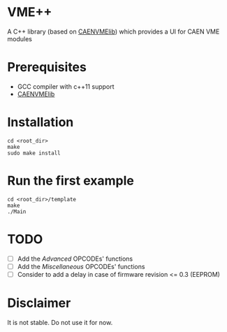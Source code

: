 # VME++
A C++ library (based on [CAENVMElib](https://www.caen.it/products/caenvmelib-library/))
which provides a UI for CAEN VME modules 

# Prerequisites
 - GCC compiler with c++11 support
 - [CAENVMElib](https://www.caen.it/products/caenvmelib-library/)

# Installation
```
cd <root_dir>
make
sudo make install
```

# Run the first example
```
cd <root_dir>/template
make
./Main
```

# TODO
- [ ] Add the *Advanced* OPCODEs' functions
- [ ] Add the *Miscellaneous* OPCODEs' functions
- [ ] Consider to add a delay in case of firmware revision <= 0.3 (EEPROM) 

# Disclaimer
It is not stable. Do not use it for now.
